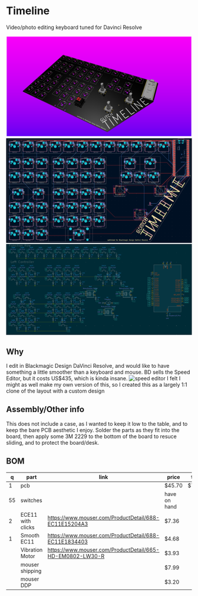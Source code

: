 # Timeline
Video/photo editing keyboard tuned for Davinci Resolve

![render](images/render.png)
![pcb](images/pcb.png)
![sch](images/sch.png)

## Why
I edit in Blackmagic Design DaVinci Resolve, and would like to have something a little smoother than a keyboard and mouse. BD sells the Speed Editor, but it costs US$435, which is kinda insane. 
![speed editor](https://www.bhphotovideo.com/cdn-cgi/image/fit=scale-down,width=500,quality=95/https://www.bhphotovideo.com/images/images500x500/blackmagic_design_dv_res_bbpnlmleka_davinci_resolve_speed_editor_1644838516_1690029.jpg)
I felt I might as well make my own version of this, so I created this as a largely 1:1 clone of the layout with a custom design

## Assembly/Other info
This does not include a case, as I wanted to keep it low to the table, and to keep the bare PCB aesthetic I enjoy. Solder the parts as they fit into the board, then apply some 3M 2229 to the bottom of the board to resuce sliding, and to protect the board/desk.  

## BOM
|q  |part             |link                                                     |price       |total |
|---|-----------------|---------------------------------------------------------|------------|------|
|1  |pcb              |                                                         |$45.70      |$72.86|
|55 |switches         |                                                         |have on hand|      |
|2  |ECE11 with clicks|https://www.mouser.com/ProductDetail/688-EC11E15204A3    |$7.36       |      |
|1  |Smooth EC11      |https://www.mouser.com/ProductDetail/688-EC11E1834403    |$4.68       |      |
|   |Vibration Motor  |https://www.mouser.com/ProductDetail/665-HD-EM0802-LW30-R|$3.93       |      |
|   |mouser shipping  |                                                         |$7.99       |      |
|   |mouser DDP       |                                                         |$3.20       |      |
